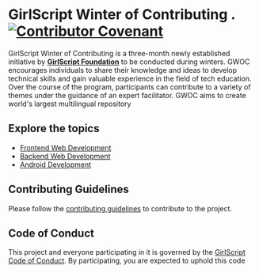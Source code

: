 # GirlScript Winter of Contributing . [![Contributor Covenant](https://img.shields.io/badge/Contributor%20Covenant-2.1-4baaaa.svg)](code_of_conduct.md)

GirlScript Winter of Contributing is a three-month newly established initiative by **[GirlScript Foundation](https://www.girlscript.tech/home)** to be conducted during winters. GWOC encourages individuals to share their knowledge and ideas to develop technical skills and gain valuable experience in the field of tech education. Over the course of the program, participants can contribute to a variety of themes under the guidance of an expert facilitator. GWOC aims to create world's largest multilingual repository

## Explore the topics
- [Frontend Web Development](./Frontend-Web-Development)
- [Backend Web Development](./Backend-Web-Development)
- [Android Development](./Android-development)

## Contributing Guidelines
Please follow the [contributing guidelines](./.github/CONTRIBUTING.md) to contribute to the project.

## Code of Conduct
This project and everyone participating in it is governed by the [GirlScript Code of Conduct](./.github/CODE_OF_CONDUCT.md). By participating, you are expected to uphold this code
